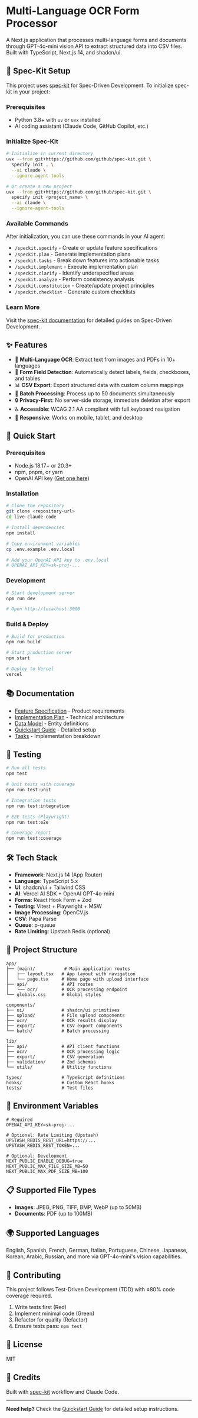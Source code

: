 # Multi-Language OCR Form Processor

A Next.js application that processes multi-language forms and documents through GPT-4o-mini vision API to extract structured data into CSV files. Built with TypeScript, Next.js 14, and shadcn/ui.

## 🎯 Spec-Kit Setup

This project uses [spec-kit](https://github.com/github/spec-kit) for Spec-Driven Development. To initialize spec-kit in your project:

### Prerequisites

- Python 3.8+ with `uv` or `uvx` installed
- AI coding assistant (Claude Code, GitHub Copilot, etc.)

### Initialize Spec-Kit

```bash
# Initialize in current directory
uvx --from git+https://github.com/github/spec-kit.git \
  specify init . \
  --ai claude \
  --ignore-agent-tools

# Or create a new project
uvx --from git+https://github.com/github/spec-kit.git \
  specify init <project_name> \
  --ai claude \
  --ignore-agent-tools
```

### Available Commands

After initialization, you can use these commands in your AI agent:

- `/speckit.specify` - Create or update feature specifications
- `/speckit.plan` - Generate implementation plans
- `/speckit.tasks` - Break down features into actionable tasks
- `/speckit.implement` - Execute implementation plan
- `/speckit.clarify` - Identify underspecified areas
- `/speckit.analyze` - Perform consistency analysis
- `/speckit.constitution` - Create/update project principles
- `/speckit.checklist` - Generate custom checklists

### Learn More

Visit the [spec-kit documentation](https://github.com/github/spec-kit) for detailed guides on Spec-Driven Development.

## ✨ Features

- 📄 **Multi-Language OCR**: Extract text from images and PDFs in 10+ languages
- 🎯 **Form Field Detection**: Automatically detect labels, fields, checkboxes, and tables
- 📊 **CSV Export**: Export structured data with custom column mappings
- 🚀 **Batch Processing**: Process up to 50 documents simultaneously
- 🔒 **Privacy-First**: No server-side storage, immediate deletion after export
- ♿ **Accessible**: WCAG 2.1 AA compliant with full keyboard navigation
- 📱 **Responsive**: Works on mobile, tablet, and desktop

## 🚀 Quick Start

### Prerequisites

- Node.js 18.17+ or 20.3+
- npm, pnpm, or yarn
- OpenAI API key ([Get one here](https://platform.openai.com/))

### Installation

```bash
# Clone the repository
git clone <repository-url>
cd live-claude-code

# Install dependencies
npm install

# Copy environment variables
cp .env.example .env.local

# Add your OpenAI API key to .env.local
# OPENAI_API_KEY=sk-proj-...
```

### Development

```bash
# Start development server
npm run dev

# Open http://localhost:3000
```

### Build & Deploy

```bash
# Build for production
npm run build

# Start production server
npm start

# Deploy to Vercel
vercel
```

## 📚 Documentation

- [Feature Specification](./specs/001-multilang-ocr-processor/spec.md) - Product requirements
- [Implementation Plan](./specs/001-multilang-ocr-processor/plan.md) - Technical architecture
- [Data Model](./specs/001-multilang-ocr-processor/data-model.md) - Entity definitions
- [Quickstart Guide](./specs/001-multilang-ocr-processor/quickstart.md) - Detailed setup
- [Tasks](./specs/001-multilang-ocr-processor/tasks.md) - Implementation breakdown

## 🧪 Testing

```bash
# Run all tests
npm test

# Unit tests with coverage
npm run test:unit

# Integration tests
npm run test:integration

# E2E tests (Playwright)
npm run test:e2e

# Coverage report
npm run test:coverage
```

## 🛠️ Tech Stack

- **Framework**: Next.js 14 (App Router)
- **Language**: TypeScript 5.x
- **UI**: shadcn/ui + Tailwind CSS
- **AI**: Vercel AI SDK + OpenAI GPT-4o-mini
- **Forms**: React Hook Form + Zod
- **Testing**: Vitest + Playwright + MSW
- **Image Processing**: OpenCV.js
- **CSV**: Papa Parse
- **Queue**: p-queue
- **Rate Limiting**: Upstash Redis (optional)

## 📁 Project Structure

```
app/
├── (main)/           # Main application routes
│   ├── layout.tsx   # App layout with navigation
│   └── page.tsx     # Home page with upload interface
├── api/             # API routes
│   └── ocr/         # OCR processing endpoint
└── globals.css      # Global styles

components/
├── ui/              # shadcn/ui primitives
├── upload/          # File upload components
├── ocr/             # OCR results display
├── export/          # CSV export components
└── batch/           # Batch processing

lib/
├── api/             # API client functions
├── ocr/             # OCR processing logic
├── export/          # CSV generation
├── validation/      # Zod schemas
└── utils/           # Utility functions

types/               # TypeScript definitions
hooks/               # Custom React hooks
tests/               # Test files
```

## 🔐 Environment Variables

```env
# Required
OPENAI_API_KEY=sk-proj-...

# Optional: Rate Limiting (Upstash)
UPSTASH_REDIS_REST_URL=https://...
UPSTASH_REDIS_REST_TOKEN=...

# Optional: Development
NEXT_PUBLIC_ENABLE_DEBUG=true
NEXT_PUBLIC_MAX_FILE_SIZE_MB=50
NEXT_PUBLIC_MAX_PDF_SIZE_MB=100
```

## 📋 Supported File Types

- **Images**: JPEG, PNG, TIFF, BMP, WebP (up to 50MB)
- **Documents**: PDF (up to 100MB)

## 🌍 Supported Languages

English, Spanish, French, German, Italian, Portuguese, Chinese, Japanese, Korean, Arabic, Russian, and more via GPT-4o-mini's vision capabilities.

## 🤝 Contributing

This project follows Test-Driven Development (TDD) with ≥80% code coverage required.

1. Write tests first (Red)
2. Implement minimal code (Green)
3. Refactor for quality (Refactor)
4. Ensure tests pass: `npm test`

## 📄 License

MIT

## 🙏 Credits

Built with [spec-kit](https://github.com/github/spec-kit) workflow and Claude Code.

---

**Need help?** Check the [Quickstart Guide](./specs/001-multilang-ocr-processor/quickstart.md) for detailed setup instructions.
